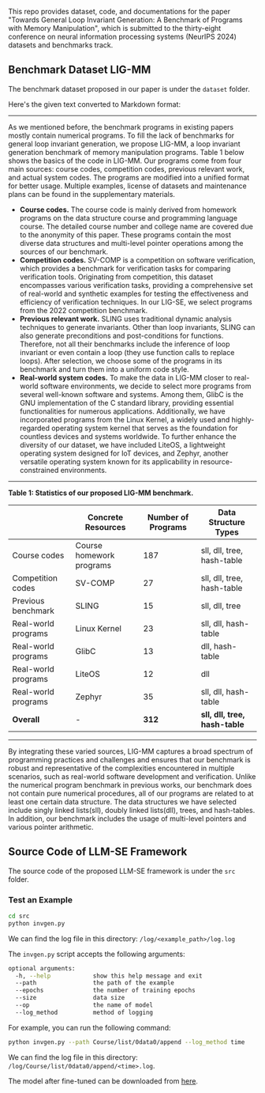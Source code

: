 This repo provides dataset, code, and documentations for the paper 
"Towards General Loop Invariant Generation: A Benchmark of Programs with Memory Manipulation", 
which is submitted to the thirty-eight conference on neural information processing systems (NeurIPS 2024) datasets and benchmarks track.

## Benchmark Dataset LIG-MM
The benchmark dataset proposed in our paper is under the `dataset` folder.

Here's the given text converted to Markdown format:

---

As we mentioned before, the benchmark programs in existing papers mostly contain numerical programs. To fill the lack of benchmarks for general loop invariant generation, we propose LIG-MM, a loop invariant generation benchmark of memory manipulation programs. Table 1 below shows the basics of the code in LIG-MM. Our programs come from four main sources: course codes, competition codes, previous relevant work, and actual system codes. The programs are modified into a unified format for better usage. Multiple examples, license of datasets and maintenance plans can be found in the supplementary materials.

- **Course codes.** The course code is mainly derived from homework programs on the data structure course and programming language course. The detailed course number and college name are covered due to the anonymity of this paper. These programs contain the most diverse data structures and multi-level pointer operations among the sources of our benchmark.
- **Competition codes.** SV-COMP is a competition on software verification, which provides a benchmark for verification tasks for comparing verification tools. Originating from competition, this dataset encompasses various verification tasks, providing a comprehensive set of real-world and synthetic examples for testing the effectiveness and efficiency of verification techniques. In our LIG-SE, we select programs from the 2022 competition benchmark.
- **Previous relevant work.** SLING uses traditional dynamic analysis techniques to generate invariants. Other than loop invariants, SLING can also generate preconditions and post-conditions for functions. Therefore, not all their benchmarks include the inference of loop invariant or even contain a loop (they use function calls to replace loops). After selection, we choose some of the programs in its benchmark and turn them into a uniform code style.
- **Real-world system codes.** To make the data in LIG-MM closer to real-world software environments, we decide to select more programs from several well-known software and systems. Among them, GlibC is the GNU implementation of the C standard library, providing essential functionalities for numerous applications. Additionally, we have incorporated programs from the Linux Kernel, a widely used and highly-regarded operating system kernel that serves as the foundation for countless devices and systems worldwide. To further enhance the diversity of our dataset, we have included LiteOS, a lightweight operating system designed for IoT devices, and Zephyr, another versatile operating system known for its applicability in resource-constrained environments.

---

**Table 1: Statistics of our proposed LIG-MM benchmark.**

|                     | Concrete Resources               | Number of Programs | Data Structure Types     |
|---------------------|----------------------------------|---------------------|--------------------------|
| Course codes        | Course homework programs         | 187                 | sll, dll, tree, hash-table |
| Competition codes   | SV-COMP                          | 27                  | sll, dll, tree, hash-table |
| Previous benchmark  | SLING                            | 15                  | sll, dll, tree           |
| Real-world programs | Linux Kernel                     | 23                  | sll, dll, hash-table     |
| Real-world programs | GlibC                            | 13                  | dll, hash-table          |
| Real-world programs | LiteOS                           | 12                  | dll                      |
| Real-world programs | Zephyr                           | 35                  | sll, dll, hash-table     |
| **Overall**         | -                                | **312**             | **sll, dll, tree, hash-table** |

---

By integrating these varied sources, LIG-MM captures a broad spectrum of programming practices and challenges and ensures that our benchmark is robust and representative of the complexities encountered in multiple scenarios, such as real-world software development and verification. Unlike the numerical program benchmark in previous works, our benchmark does not contain pure numerical procedures, all of our programs are related to at least one certain data structure. The data structures we have selected include singly linked lists(sll), doubly linked lists(dll), trees, and hash-tables. In addition, our benchmark includes the usage of multi-level pointers and various pointer arithmetic. 

## Source Code of LLM-SE Framework
The source code of the proposed LLM-SE framework is under the `src` folder.

### Test an Example

```bash
cd src
python invgen.py
```
We can find the log file in this directory: `/log/<example_path>/log.log`

The `invgen.py` script accepts the following arguments:

```bash
optional arguments:
  -h, --help            show this help message and exit
  --path                the path of the example
  --epochs              the number of training epochs
  --size                data size
  --op                  the name of model
  --log_method          method of logging
```

For example, you can run the following command:

```bash
python invgen.py --path Course/list/0data0/append --log_method time
```

We can find the log file in this directory: `/log/Course/list/0data0/append/<time>.log`.

The model after fine-tuned can be downloaded from [here](https://mega.nz/file/M9FEWCjD#QkAQLu7UERPk4Xgb-Rer4U7lfKy7P3rdQeY_p-b8nhM).

